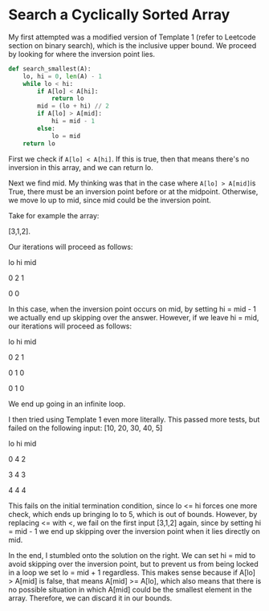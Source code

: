# Search a Cyclically Sorted Array

My first attempted was a modified version of Template 1 \(refer to Leetcode section on binary search\), which is the inclusive upper bound. We proceed by looking for where the inversion point lies.

```py
def search_smallest(A):
    lo, hi = 0, len(A) - 1
    while lo < hi:
        if A[lo] < A[hi]:
            return lo
        mid = (lo + hi) // 2
        if A[lo] > A[mid]:
            hi = mid - 1
        else:
            lo = mid 
    return lo
```

First we check if `A[lo] < A[hi]`. If this is true, then that means there's no inversion in this array, and we can return lo.

Next we find mid. My thinking was that in the case where `A[lo] > A[mid]`is True, there must be an inversion point before or at the midpoint. Otherwise, we move lo up to mid, since mid could be the inversion point.

Take for example the array:

\[3,1,2\].

Our iterations will proceed as follows:

lo    hi    mid

0    2    1

0    0

In this case, when the inversion point occurs on mid, by setting hi = mid - 1 we actually end up skipping over the answer. However, if we leave hi = mid, our iterations will proceed as follows:

lo    hi    mid

0    2    1

0    1    0

0    1    0

We end up going in an infinite loop.

I then tried using Template 1 even more literally. This passed more tests, but failed on the following input: \[10, 20, 30, 40, 5\]

lo    hi    mid

0    4    2

3    4    3

4    4    4

This fails on the initial termination condition, since lo &lt;= hi forces one more check, which ends up bringing lo to 5, which is out of bounds. However, by replacing &lt;= with &lt;, we fail on the first input \[3,1,2\] again, since by setting hi = mid - 1 we end up skipping over the inversion point when it lies directly on mid.

In the end, I stumbled onto the solution on the right. We can set hi = mid to avoid skipping over the inversion point, but to prevent us from being locked in a loop we set lo = mid + 1 regardless. This makes sense because if A\[lo\] &gt; A\[mid\] is false, that means A\[mid\] &gt;= A\[lo\], which also means that there is no possible situation in which A\[mid\] could be the smallest element in the array. Therefore, we can discard it in our bounds.

